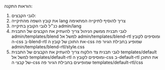 הוראות התקנה:1. לגבי הקבצים:1. את קובץ השפה מהתיקייה langצריך להוסיף לתיקייה המתאימה2. כנ״ל לגבי הקובץ בתיקייהadmin/lang3. לגבי תבנית ממשק הניהולצריך להעתיק את הקבצים של התבניתadmin/templates/blendלמשל אלadmin/templates/blend-rtlומוסיפים לקובץ ה-cssב-blend-rtlאת התוכן של קובץ ה-cssשמופיע בחבילת הגיור פהadmin/templates/blend-rtl/style.css4. לגבי תבנית צד הלקוחצריך להעתיק את הקבצים של התבניתtemplates/defaultלמשל אלtemplates/default-rtlומוסיפים לקובץ ה-cssב-default-rtlאת התוכן של קבצי ה-cssשמופיעים בחבילת הגיור פהtemplates/default-rtl/css